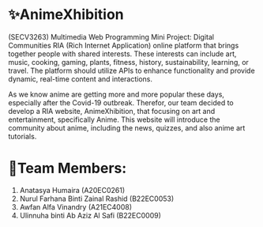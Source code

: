 # ✨AnimeXhibition
(SECV3263) Multimedia Web Programming Mini Project: Digital Communities
RIA (Rich Internet Application) online platform that brings together people with shared interests. These interests can include art, music, cooking, gaming, plants, fitness, history, sustainability, learning, or travel. The platform should utilize APIs to enhance functionality and provide dynamic, real-time content and interactions.

As we know anime are getting more and more popular these days, especially after the Covid-19 outbreak.
Therefor, our team decided to develop a RIA website, AnimeXhibition, that focusing on art and entertainment, specifically Anime.
This website will introduce the community about anime, including the news, quizzes, and also anime art tutorials. 

# 🥧Team Members:
1. Anatasya Humaira (A20EC0261)
2. Nurul Farhana Binti Zainal Rashid (B22EC0053)
3. Awfan Alfa Vinandry (A21EC4008)
4. Ulinnuha binti Ab Aziz Al Safi (B22EC0009)
